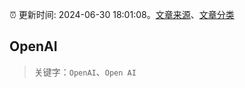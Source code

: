:alarm_clock: 更新时间: 2024-06-30 18:01:08。[文章来源](/README.md)、[文章分类](/TAGS.md)

## OpenAI


> 关键字：`OpenAI`、`Open AI`



